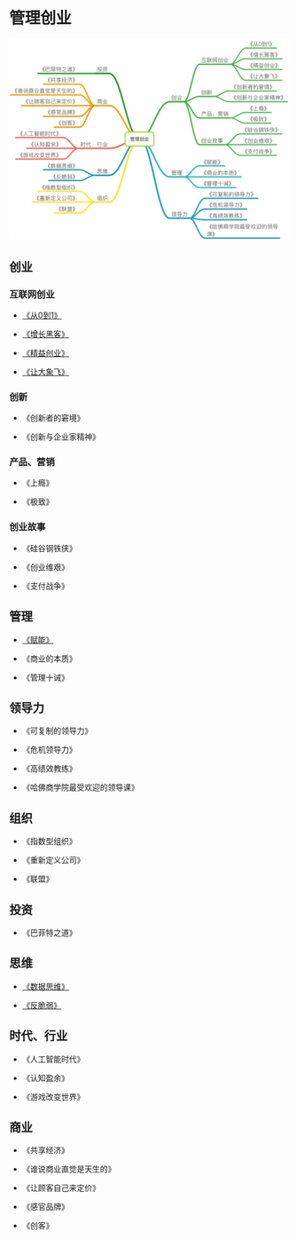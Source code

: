 # 管理创业

![image](summary.png)

## 创业

### 互联网创业

- [《从0到1》](chuangye/cong0dao1/从0到1.md)

- [《增长黑客》](chuangye/增长黑客.md)

- [《精益创业》](chuangye/jingyichuangye/精益创业.md)

- [《让大象飞》](chuangye/rangdaxiangfei/让大象飞.md)

### 创新

- 《创新者的窘境》

- 《创新与企业家精神》

### 产品、营销

- 《上瘾》

- 《极致》

### 创业故事

- 《硅谷钢铁侠》

- 《创业维艰》

- 《支付战争》

## 管理

- [《赋能》](chuangye/funeng/赋能.md)

- 《商业的本质》

- 《管理十诫》

## 领导力

- 《可复制的领导力》

- 《危机领导力》

- 《高绩效教练》

- 《哈佛商学院最受欢迎的领导课》

## 组织

- 《指数型组织》

- 《重新定义公司》

- 《联盟》

## 投资

- 《巴菲特之道》

## 思维

- [《数据思维》](chuangye/shujusiwei/数据思维.md)

- [《反脆弱》](chuangye/fancuiruo/反脆弱.md)

## 时代、行业

- 《人工智能时代》

- 《认知盈余》

- 《游戏改变世界》

## 商业

- 《共享经济》

- 《谁说商业直觉是天生的》

- 《让顾客自己来定价》

- 《感官品牌》

- 《创客》

